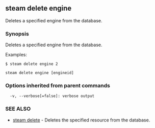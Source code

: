 ## steam delete engine

Deletes a specified engine from the database.

### Synopsis


Deletes a specified engine from the database.

Examples:

	$ steam delete engine 2

```
steam delete engine [engineid]
```

### Options inherited from parent commands

```
  -v, --verbose[=false]: verbose output
```

### SEE ALSO
* [steam delete](steam_delete.md)	 - Deletes the specified resource from the database.

